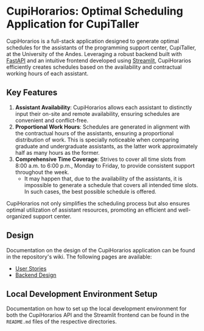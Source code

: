 # CupiHorarios: Optimal Scheduling Application for CupiTaller

CupiHorarios is a full-stack application designed to generate optimal schedules for the assistants of the programming support center, CupiTaller, at the University of the Andes. Leveraging a robust backend built with [FastAPI](https://fastapi.tiangolo.com/) and an intuitive frontend developed using [Streamlit](https://streamlit.io/), CupiHorarios efficiently creates schedules based on the availability and contractual working hours of each assistant.

## Key Features
1. **Assistant Availability**: CupiHorarios allows each assistant to distinctly input their on-site and remote availability, ensuring schedules are convenient and conflict-free.
2. **Proportional Work Hours**: Schedules are generated in alignment with the contractual hours of the assistants, ensuring a proportional distribution of work. This is specially noticeable when comparing graduate and undergraduate assistants, as the latter work approximately half as many hours as the former.
3. **Comprehensive Time Coverage**: Strives to cover all time slots from 8:00 a.m. to 6:00 p.m., Monday to Friday, to provide consistent support throughout the week. 
    - It may happen that, due to the availability of the assistants, it is impossible to generate a schedule that covers all intended time slots. In such cases, the best possible schedule is offered.

CupiHorarios not only simplifies the scheduling process but also ensures optimal utilization of assistant resources, promoting an efficient and well-organized support center.

## Design

Documentation on the design of the CupiHorarios application can be found in the repository's wiki. The following pages are available:

- [User Stories](https://github.com/fedemelo/cupi-horarios/wiki/User-Stories)
- [Backend Design](https://github.com/fedemelo/cupi-horarios/wiki/Backend-Design)


## Local Development Environment Setup

Documentation on how to set up the local development environment for both the CupiHorarios API and the Streamlit frontend can be found in the `README.md` files of the respective directories.